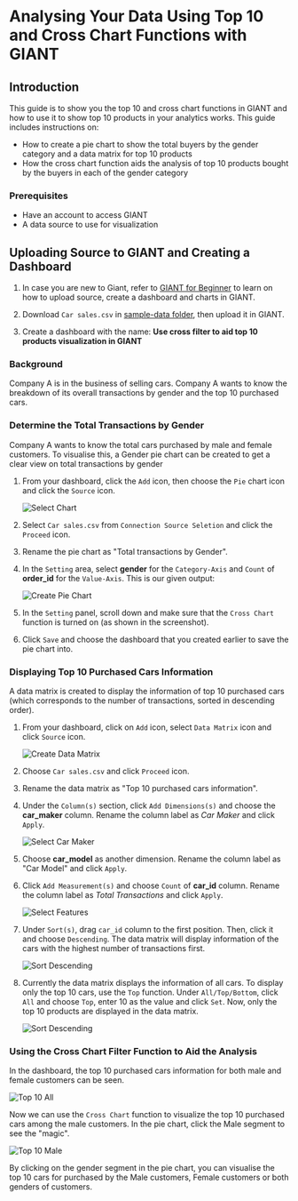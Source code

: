 # Analysing Your Data Using Top 10 and Cross Chart Functions with GIANT 

## Introduction
This guide is to show you the top 10 and cross chart functions in GIANT and how to use it to show top 10 products in your analytics works. This guide includes instructions on:
- How to create a pie chart to show the total buyers by the gender category and a data matrix for top 10 products
- How the cross chart function aids the analysis of top 10 products bought by the buyers in each of the gender category

### Prerequisites
* Have an account to access GIANT
* A data source to use for visualization

## Uploading Source to GIANT and Creating a Dashboard
1. In case you are new to Giant, refer to [GIANT for Beginner](https://github.com/fx-giant/giant-documentations/blob/master/giant/giant-for-beginner.md) to learn on how to upload source, create a dashboard and charts in GIANT.

2. Download `Car sales.csv` in [sample-data folder](sample-data), then upload it in GIANT.

3. Create a dashboard with the name: **Use cross filter to aid top 10 products visualization in GIANT**

### Background

Company A is in the business of selling cars. Company A wants to know the breakdown of its overall transactions by gender and the top 10 purchased cars.

### Determine the Total Transactions by Gender

Company A wants to know the total cars purchased by male and female customers. To visualise this, a Gender pie chart can be created to get a clear view on total transactions by gender

1. From your dashboard, click the `Add` icon, then choose the `Pie` chart icon and click the `Source` icon.

    ![Select Chart](./images/analysing-using-top-10-and-crossfilter/1-selectPieChart.PNG)

2. Select `Car sales.csv` from `Connection Source Seletion` and click the `Proceed` icon.

3. Rename the pie chart as "Total transactions by Gender".

4. In the `Setting` area, select **gender** for the `Category-Axis` and `Count` of **order_id** for the `Value-Axis`. This is our given output:

    ![Create Pie Chart](./images/analysing-using-top-10-and-crossfilter/2-createPieChart.PNG)

5. In the `Setting` panel, scroll down and make sure that the `Cross Chart` function is turned on (as shown in the screenshot).

6. Click `Save` and choose the dashboard that you created earlier to save the pie chart into.

### Displaying Top 10 Purchased Cars Information

A data matrix is created to display the information of top 10 purchased cars (which corresponds to the number of transactions, sorted in descending order).

1. From your dashboard, click on `Add` icon, select `Data Matrix` icon and click `Source` icon. 

    ![Create Data Matrix](./images/analysing-using-top-10-and-crossfilter/3-selectDataMatrix.PNG)

2. Choose `Car sales.csv` and click `Proceed` icon.

3. Rename the data matrix as "Top 10 purchased cars information".

4. Under the `Column(s)` section, click `Add Dimensions(s)` and choose the **car_maker** column. Rename the column label as *Car Maker* and click `Apply`.

    ![Select Car Maker](./images/analysing-using-top-10-and-crossfilter/4.1-selectCarMaker.PNG)

5. Choose **car_model** as another dimension. Rename the column label as "Car Model" and click `Apply`.

6. Click `Add Measurement(s)` and choose `Count` of **car_id** column. Rename the column label as *Total Transactions* and click `Apply`.

    ![Select Features](./images/analysing-using-top-10-and-crossfilter/4.2-selectFeatures.PNG)

7. Under `Sort(s)`, drag `car_id` column to the first position. Then, click it and choose `Descending`. The data matrix will display information of the cars with the highest number of transactions first.

    ![Sort Descending](./images/analysing-using-top-10-and-crossfilter/5-sortDescending.PNG)

8. Currently the data matrix displays the information of all cars. To display only the top 10 cars, use the `Top` function. Under `All/Top/Bottom`, click `All` and choose `Top`, enter 10 as the value and click `Set`. Now, only the top 10 products are displayed in the data matrix. 

    ![Sort Descending](./images/analysing-using-top-10-and-crossfilter/6-chooseTop10.PNG)

### Using the Cross Chart Filter Function to Aid the Analysis

In the dashboard, the top 10 purchased cars information for both male and female customers can be seen.

![Top 10 All](./images/analysing-using-top-10-and-crossfilter/7-top10All.PNG)

Now we can use the `Cross Chart` function to visualize the top 10 purchased cars among the male customers. In the pie chart, click the Male segment to see the "magic".

![Top 10 Male](./images/analysing-using-top-10-and-crossfilter/8-top10Male.PNG)

By clicking on the gender segment in the pie chart, you can visualise the top 10 cars for purchased by the Male customers, Female customers or both genders of customers.
